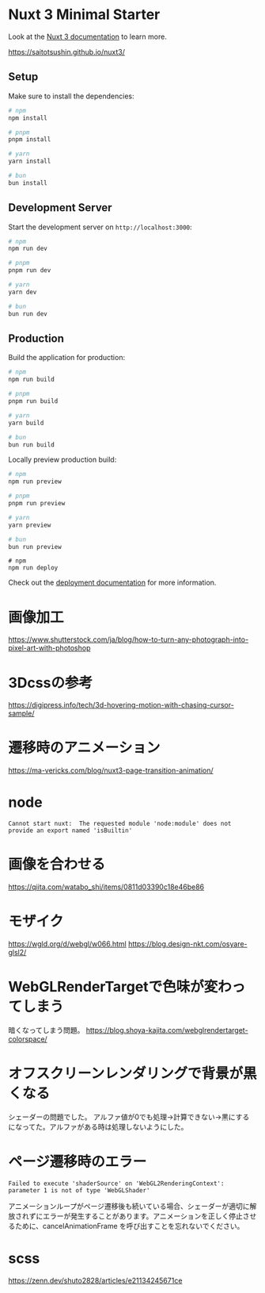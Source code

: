 # Nuxt 3 Minimal Starter

Look at the [Nuxt 3 documentation](https://nuxt.com/docs/getting-started/introduction) to learn more.

https://saitotsushin.github.io/nuxt3/

## Setup

Make sure to install the dependencies:

```bash
# npm
npm install

# pnpm
pnpm install

# yarn
yarn install

# bun
bun install
```

## Development Server

Start the development server on `http://localhost:3000`:

```bash
# npm
npm run dev

# pnpm
pnpm run dev

# yarn
yarn dev

# bun
bun run dev
```

## Production

Build the application for production:

```bash
# npm
npm run build

# pnpm
pnpm run build

# yarn
yarn build

# bun
bun run build
```

Locally preview production build:

```bash
# npm
npm run preview

# pnpm
pnpm run preview

# yarn
yarn preview

# bun
bun run preview
```

```githubpages->deploy
# npm
npm run deploy
```

Check out the [deployment documentation](https://nuxt.com/docs/getting-started/deployment) for more information.

# 画像加工
https://www.shutterstock.com/ja/blog/how-to-turn-any-photograph-into-pixel-art-with-photoshop

# 3Dcssの参考
https://digipress.info/tech/3d-hovering-motion-with-chasing-cursor-sample/

# 遷移時のアニメーション
https://ma-vericks.com/blog/nuxt3-page-transition-animation/

# node
```
Cannot start nuxt:  The requested module 'node:module' does not provide an export named 'isBuiltin'
```

# 画像を合わせる
https://qiita.com/watabo_shi/items/0811d03390c18e46be86

# モザイク
https://wgld.org/d/webgl/w066.html
https://blog.design-nkt.com/osyare-glsl2/

# WebGLRenderTargetで色味が変わってしまう
暗くなってしまう問題。
https://blog.shoya-kajita.com/webglrendertarget-colorspace/

# オフスクリーンレンダリングで背景が黒くなる
シェーダーの問題でした。
アルファ値が0でも処理->計算できない->黒にする
になってた。アルファがある時は処理しないようにした。

# ページ遷移時のエラー
```
Failed to execute 'shaderSource' on 'WebGL2RenderingContext': parameter 1 is not of type 'WebGLShader'
```
アニメーションループがページ遷移後も続いている場合、シェーダーが適切に解放されずにエラーが発生することがあります。アニメーションを正しく停止させるために、cancelAnimationFrame を呼び出すことを忘れないでください。

# scss
https://zenn.dev/shuto2828/articles/e21134245671ce